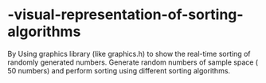 # -visual-representation-of-sorting-algorithms
By Using graphics library (like graphics.h) to show the real-time sorting of randomly generated numbers.
Generate random numbers of sample space ( 50 numbers) and perform sorting using different sorting algorithms. 
